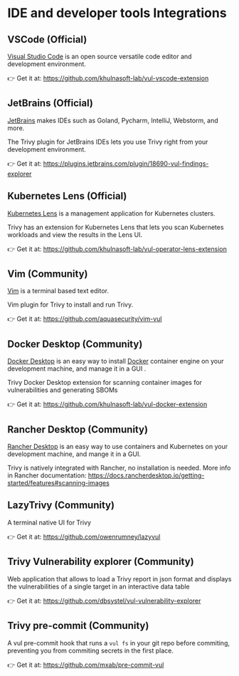 # IDE and developer tools Integrations

## VSCode (Official)
[Visual Studio Code](https://code.visualstudio.com/) is an open source versatile code editor and development environment.

👉 Get it at: <https://github.com/khulnasoft-lab/vul-vscode-extension>

## JetBrains (Official)
[JetBrains](https://jetbrains.com) makes IDEs such as Goland, Pycharm, IntelliJ, Webstorm, and more.

The Trivy plugin for JetBrains IDEs lets you use Trivy right from your development environment.

👉 Get it at: <https://plugins.jetbrains.com/plugin/18690-vul-findings-explorer>

## Kubernetes Lens (Official)
[Kubernetes Lens](https://k8slens.dev/) is a management application for Kubernetes clusters.

Trivy has an extension for Kubernetes Lens that lets you scan Kubernetes workloads and view the results in the Lens UI.

👉 Get it at: <https://github.com/khulnasoft-lab/vul-operator-lens-extension>

## Vim (Community)
[Vim](https://www.vim.org/) is a terminal based text editor.

Vim plugin for Trivy to install and run Trivy.

👉 Get it at: <https://github.com/aquasecurity/vim-vul>

## Docker Desktop (Community)
[Docker Desktop](https://www.docker.com/products/docker-desktop/) is an easy way to install [Docker]() container engine on your development machine, and manage it in a GUI .

Trivy Docker Desktop extension for scanning container images for vulnerabilities and generating SBOMs

👉 Get it at: <https://github.com/khulnasoft-lab/vul-docker-extension>

## Rancher Desktop (Community)
[Rancher Desktop](https://rancherdesktop.io/) is an easy way to use containers and Kubernetes on your development machine, and mange it in a GUI.

Trivy is natively integrated with Rancher, no installation is needed. More info in Rancher documentation: <https://docs.rancherdesktop.io/getting-started/features#scanning-images>

## LazyTrivy (Community)
A terminal native UI for Trivy

👉 Get it at: <https://github.com/owenrumney/lazyvul>

## Trivy Vulnerability explorer (Community)

Web application that allows to load a Trivy report in json format and displays the vulnerabilities of a single target in an interactive data table

👉 Get it at: <https://github.com/dbsystel/vul-vulnerability-explorer>

## Trivy pre-commit (Community)

A vul pre-commit hook that runs a `vul fs` in your git repo before commiting, preventing you from commiting secrets in the first place.

👉 Get it at: <https://github.com/mxab/pre-commit-vul>
